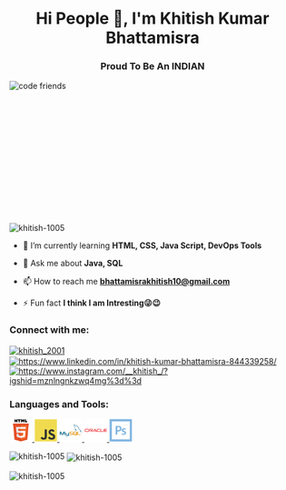 <h1 align="center">Hi People 👋, I'm Khitish Kumar Bhattamisra</h1>
<h3 align="center">Proud To Be An INDIAN</h3>

<img align="right" alt="code friends" width="600" height="250" src="https://media.tenor.com/jkOCtI7TwRIAAAAd/sworsy-code.gif">
<p align="left"> <img src="https://komarev.com/ghpvc/?username=khitish-1005&label=Profile%20views&color=0e75b6&style=flat" alt="khitish-1005" /> </p>

- 🌱 I’m currently learning **HTML, CSS, Java Script, DevOps Tools**

- 💬 Ask me about **Java, SQL**

- 📫 How to reach me **bhattamisrakhitish10@gmail.com**

- ⚡ Fun fact **I think I am Intresting😜😉**

<h3 align="left">Connect with me:</h3>
<p align="left">
<a href="https://twitter.com/khitish_2001" target="blank"><img align="center" src="https://raw.githubusercontent.com/rahuldkjain/github-profile-readme-generator/master/src/images/icons/Social/twitter.svg" alt="khitish_2001" height="30" width="40" /></a>
<a href="https://linkedin.com/in/https://www.linkedin.com/in/khitish-kumar-bhattamisra-844339258/" target="blank"><img align="center" src="https://raw.githubusercontent.com/rahuldkjain/github-profile-readme-generator/master/src/images/icons/Social/linked-in-alt.svg" alt="https://www.linkedin.com/in/khitish-kumar-bhattamisra-844339258/" height="30" width="40" /></a>
<a href="https://instagram.com/https://www.instagram.com/__khitish_/?igshid=mznlngnkzwq4mg%3d%3d" target="blank"><img align="center" src="https://raw.githubusercontent.com/rahuldkjain/github-profile-readme-generator/master/src/images/icons/Social/instagram.svg" alt="https://www.instagram.com/__khitish_/?igshid=mznlngnkzwq4mg%3d%3d" height="30" width="40" /></a>
</p>

<h3 align="left">Languages and Tools:</h3>
<p align="left"> <a href="https://www.w3.org/html/" target="_blank" rel="noreferrer"> <img src="https://raw.githubusercontent.com/devicons/devicon/master/icons/html5/html5-original-wordmark.svg" alt="html5" width="40" height="40"/> </a> <a href="https://developer.mozilla.org/en-US/docs/Web/JavaScript" target="_blank" rel="noreferrer"> <img src="https://raw.githubusercontent.com/devicons/devicon/master/icons/javascript/javascript-original.svg" alt="javascript" width="40" height="40"/> </a> <a href="https://www.mysql.com/" target="_blank" rel="noreferrer"> <img src="https://raw.githubusercontent.com/devicons/devicon/master/icons/mysql/mysql-original-wordmark.svg" alt="mysql" width="40" height="40"/> </a> <a href="https://www.oracle.com/" target="_blank" rel="noreferrer"> <img src="https://raw.githubusercontent.com/devicons/devicon/master/icons/oracle/oracle-original.svg" alt="oracle" width="40" height="40"/> </a> <a href="https://www.photoshop.com/en" target="_blank" rel="noreferrer"> <img src="https://raw.githubusercontent.com/devicons/devicon/master/icons/photoshop/photoshop-line.svg" alt="photoshop" width="40" height="40"/> </a> </p>

<p><img align="left" src="https://github-readme-stats.vercel.app/api/top-langs?username=khitish-1005&show_icons=true&locale=en&layout=compact" alt="khitish-1005" /></p>

<p>&nbsp;<img align="center" src="https://github-readme-stats.vercel.app/api?username=khitish-1005&show_icons=true&locale=en" alt="khitish-1005" /></p>

<p><img align="center" src="https://github-readme-streak-stats.herokuapp.com/?user=khitish-1005&" alt="khitish-1005" /></p>
